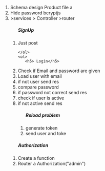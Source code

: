 
<ol>
    <li>Schema design Product file a  </li>
    <li>Hide password  bcryptjs </li>
    <li>>services > Controller >router  </li>
    <ol> 
       <h5> SignUp</h5> 
       <li>Just post </li>

    </ol>
    <ol> 
       <h5> Login</h5>  
<li> Check if Email and password are given</li>
<li> Load user with email</li>
<li> if not user send res</li>
<li> compare password</li>
<li> if password not correct send res</li>
<li> check if user is active</li>
<li> if not active send res</li>
<ol>
    <h5>Reload problem</h5>
<li> generate token</li>
<li> send user and toke</li>
</ol>

</ol>


<ol> 
       <h5> Authorization</h5>  
<li> Create a function </li>
<li> Router a Authorization("admin") </li>


</ol>
</ol>
